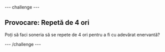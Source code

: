 \--- challenge \---

## Provocare: Repetă de 4 ori

Poți să faci soneria să se repete de 4 ori pentru a fi cu adevărat enervantă?

\--- /challenge \---